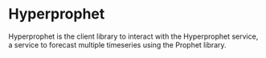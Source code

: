 # Hyperprophet

Hyperprophet is the client library to interact with the Hyperprophet service, a service to forecast multiple timeseries using the Prophet library.

